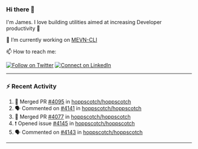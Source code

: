 ### Hi there 👋

I'm James. I love building utilities aimed at increasing Developer productivity :raised_hands: 

🔭 I’m currently working on [MEVN-CLI](https://github.com/madlabsinc/mevn-cli)

📫 How to reach me:

[![Follow on Twitter](https://img.shields.io/badge/--twitter?label=Twitter&logo=Twitter&style=social)](https://twitter.com/james_madhacks) [![Connect on LinkedIn](https://img.shields.io/badge/--linkedin?label=LinkedIn&logo=LinkedIn&style=social)](https://www.linkedin.com/in/jamesgeorge007)

---

### :zap: Recent Activity

<!--START_SECTION:activity-->
1. 🎉 Merged PR [#4095](https://github.com/hoppscotch/hoppscotch/pull/4095) in [hoppscotch/hoppscotch](https://github.com/hoppscotch/hoppscotch)
2. 🗣 Commented on [#4141](https://github.com/hoppscotch/hoppscotch/pull/4141#issuecomment-2191454738) in [hoppscotch/hoppscotch](https://github.com/hoppscotch/hoppscotch)
3. 🎉 Merged PR [#4077](https://github.com/hoppscotch/hoppscotch/pull/4077) in [hoppscotch/hoppscotch](https://github.com/hoppscotch/hoppscotch)
4. ❗ Opened issue [#4145](https://github.com/hoppscotch/hoppscotch/issues/4145) in [hoppscotch/hoppscotch](https://github.com/hoppscotch/hoppscotch)
5. 🗣 Commented on [#4143](https://github.com/hoppscotch/hoppscotch/issues/4143#issuecomment-2186266660) in [hoppscotch/hoppscotch](https://github.com/hoppscotch/hoppscotch)
<!--END_SECTION:activity-->

---

<!--
**jamesgeorge007/jamesgeorge007** is a ✨ _special_ ✨ repository because its `README.md` (this file) appears on your GitHub profile.

Here are some ideas to get you started:

- 🌱 I’m currently learning ...
- 👯 I’m looking to collaborate on ...
- 🤔 I’m looking for help with ...
- 💬 Ask me about ...
- 😄 Pronouns: ...
- ⚡ Fun fact: ...
-->
